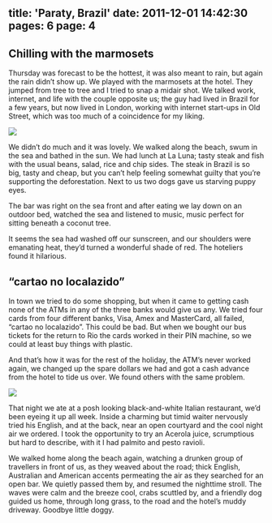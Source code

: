 title: 'Paraty, Brazil'
date: 2011-12-01 14:42:30
pages: 6
page: 4
---

## Chilling with the marmosets

Thursday was forecast to be the hottest, it was also meant to rain, but again the rain didn’t show up. We played with the marmosets at the hotel. They jumped from tree to tree and I tried to snap a midair shot. We talked work, internet, and life with the couple opposite us; the guy had lived in Brazil for a few years, but now lived in London, working with internet start-ups in Old Street, which was too much of a coincidence for my liking.

[![](http://host.trivialbeing.org/up/small/brazil-202.jpg)](http://host.trivialbeing.org/up/brazil-202.jpg)

We didn’t do much and it was lovely. We walked along the beach, swum in the sea and bathed in the sun. We had lunch at La Luna; tasty steak and fish with the usual beans, salad, rice and chip sides. The steak in Brazil is so big, tasty and cheap, but you can’t help feeling somewhat guilty that you’re supporting the deforestation. Next to us two dogs gave us starving puppy eyes.

The bar was right on the sea front and after eating we lay down on an outdoor bed, watched the sea and listened to music, music perfect for sitting beneath a coconut tree.

It seems the sea had washed off our sunscreen, and our shoulders were emanating heat, they’d turned a wonderful shade of red. The hoteliers found it hilarious.

## “cartao no localazido”

In town we tried to do some shopping, but when it came to getting cash none of the ATMs in any of the three banks would give us any. We tried four cards from four different banks, Visa, Amex and MasterCard, all failed, “cartao no localazido”. This could be bad. But when we bought our bus tickets for the return to Rio the cards worked in their PIN machine, so we could at least buy things with plastic.

And that’s how it was for the rest of the holiday, the ATM’s never worked again, we changed up the spare dollars we had and got a cash advance from the hotel to tide us over. We found others with the same problem.

[![](http://host.trivialbeing.org/up/small/brazil-209.jpg)](http://host.trivialbeing.org/up/brazil-209.jpg)

That night we ate at a posh looking black-and-white Italian restaurant, we’d been eyeing it up all week. Inside a charming but timid waiter nervously tried his English, and at the back, near an open courtyard and the cool night air we ordered. I took the opportunity to try an Acerola juice, scrumptious but hard to describe, with it I had palmito and pesto ravioli.

We walked home along the beach again, watching a drunken group of travellers in front of us, as they weaved about the road; thick English, Australian and American accents permeating the air as they searched for an open bar. We quietly passed them by, and resumed the nighttime stroll. The waves were calm and the breeze cool, crabs scuttled by, and a friendly dog guided us home, through long grass, to the road and the hotel’s muddy driveway. Goodbye little doggy.
